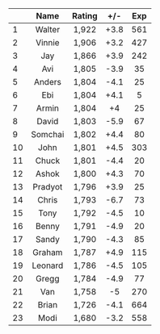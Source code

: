 | |Name|Rating|+/-|Exp|
|-|:--:|:----:|:-:|:-:|
|1|Walter|1,922|+3.8|561|
|2|Vinnie|1,906|+3.2|427|
|3|Jay|1,866|+3.9|242|
|4|Avi|1,805|-3.9|35|
|5|Anders|1,804|-4.1|25|
|6|Ebi|1,804|+4.1|5|
|7|Armin|1,804|+4|25|
|8|David|1,803|-5.9|67|
|9|Somchai|1,802|+4.4|80|
|10|John|1,801|+4.5|303|
|11|Chuck|1,801|-4.4|20|
|12|Ashok|1,800|+4.3|70|
|13|Pradyot|1,796|+3.9|25|
|14|Chris|1,793|-6.7|73|
|15|Tony|1,792|-4.5|10|
|16|Benny|1,791|-4.9|20|
|17|Sandy|1,790|-4.3|85|
|18|Graham|1,787|+4.9|115|
|19|Leonard|1,786|-4.5|105|
|20|Gregg|1,784|-4.9|77|
|21|Van|1,758|-5|270|
|22|Brian|1,726|-4.1|664|
|23|Modi|1,680|-3.2|558|
